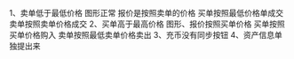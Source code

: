 1、卖单低于最低价格
   图形正常
   报价是按照卖单的价格
   买单按照最低价格单成交
   卖单按照卖单价格成交
2、买单高于最高价格
   图形、报价按照买单价格
   买单按照买单价格购入
   卖单按照最低卖单价格卖出
3、充币没有同步按钮
4、资产信息单独提出来
